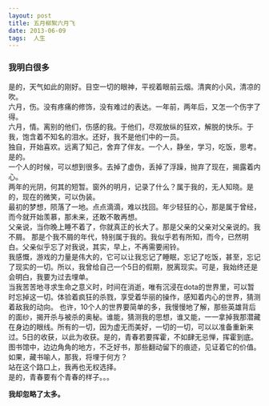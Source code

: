```yaml
---
layout: post  
title: 五月柳絮六月飞  
date: 2013-06-09  
tags:  人生
---
```

### 我明白很多 
是的，天气如此的刚好。目空一切的眼神，平视着眼前云烟。清爽的小风，清凉的吹。  
六月，伤。没有疼痛的修饰，没有难过的表达。一年前，两年后，又怎一个伤字了得。  
六月，情。离别的他们，伤感的我。于他们，尽观放纵的狂欢，解脱的快乐。于我，饱含着不知名的泪水。还好，我不是他们中的一员。  
独自，开始喜欢。远离了知己，舍弃了伴友。一个人，静坐，学习，吃饭，思考。是的。  
一个人的时候，可以想到很多。去掉了虚伪，丢掉了浮躁，抛弃了现在，揭露着内心。  
两年的光阴，何其的短暂。窗外的明月，记录了什么？属于我的，无人知晓。是的，现在的微笑，可以伪装。  
最初的梦想，陨落了一地。点点滴滴，难以找回。年少轻狂的心，那是属于曾经，而今就开始羡慕，那未来，还敢不敢再想。  
父亲说，当你晚上睡不着了，你就真正的长大了。那是父亲的父亲对父亲说的。我不屑。  那是个我不屑的年代，特别属于我的。我似乎若有所知，而今，已然明白。父亲似乎忘了对我说，其实，早上，不再需要闹铃。  
我感慨，游戏的力量是伟大的，它可以让我忘记了睡眠，忘记了吃饭，甚至，忘记了现实的一切。所以，我曾给自己一个5日的假期，脱离现实。可是，我始终还是会明白，我要为过去埋单。  
当我苦苦地寻求生命之意义时，时间在消逝，唯有沉浸在dota的世界里，可以暂时忘掉这一切。体验着疯狂的杀戮，享受着华丽的操作，感知着内心的世界，猜测着敌我的动向。  也许，10个人的世界要简单的多，我慢慢地了解，那些英雄背后的面纱，揭开杀与被杀的奥秘。谁能，猜测我的思想，谁又能，一一拿掉我那潜藏在身边的眼线。所有的一切，因为虚无而美好，一切的一切，可以以准备重新来过。5日的收获，以此为收获。是的，青春若要挥霍，不如肆无忌惮，挥霍到底。  
图书馆中，边边角角的地方，不乏好书，那些翻动留下的痕迹，见证着它的价值。如果，藏书喻人，那我，将埋于何方？  
站在这个路口上，我再也无权选择。  
是的，青春要有个青春的样子。。。  

**我却忽略了太多。**